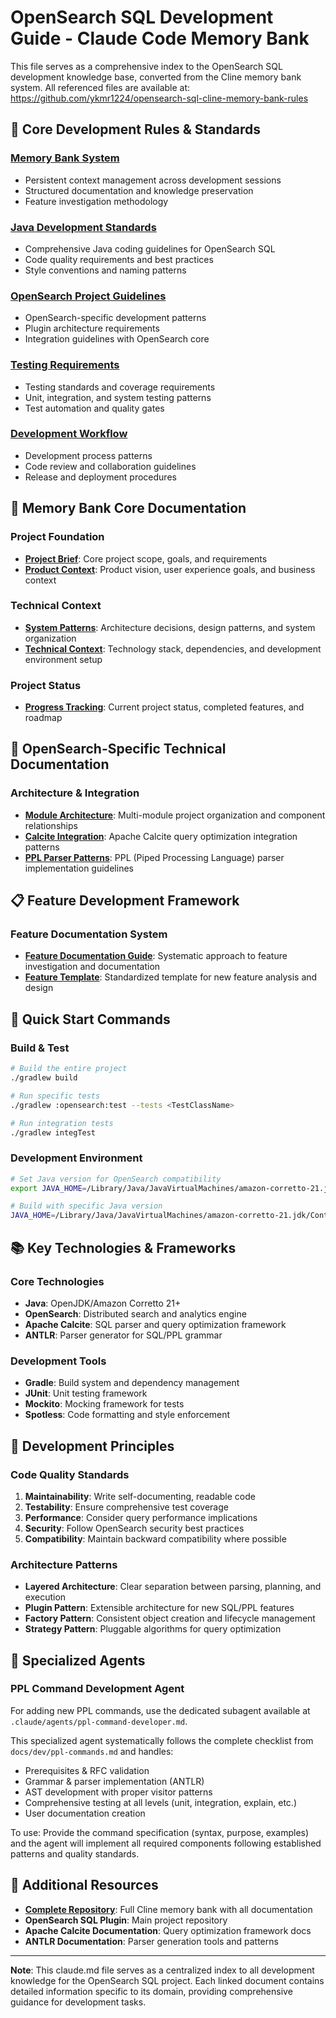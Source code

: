 # OpenSearch SQL Development Guide - Claude Code Memory Bank

This file serves as a comprehensive index to the OpenSearch SQL development knowledge base, converted from the Cline memory bank system. All referenced files are available at: https://github.com/ykmr1224/opensearch-sql-cline-memory-bank-rules

## 🎯 Core Development Rules & Standards

### [Memory Bank System](https://github.com/ykmr1224/opensearch-sql-cline-memory-bank-rules/blob/main/01-memory-bank.md)
- Persistent context management across development sessions
- Structured documentation and knowledge preservation
- Feature investigation methodology

### [Java Development Standards](https://github.com/ykmr1224/opensearch-sql-cline-memory-bank-rules/blob/main/02-java-standards.md)
- Comprehensive Java coding guidelines for OpenSearch SQL
- Code quality requirements and best practices
- Style conventions and naming patterns

### [OpenSearch Project Guidelines](https://github.com/ykmr1224/opensearch-sql-cline-memory-bank-rules/blob/main/03-opensearch-project.md)
- OpenSearch-specific development patterns
- Plugin architecture requirements
- Integration guidelines with OpenSearch core

### [Testing Requirements](https://github.com/ykmr1224/opensearch-sql-cline-memory-bank-rules/blob/main/04-testing.md)
- Testing standards and coverage requirements
- Unit, integration, and system testing patterns
- Test automation and quality gates

### [Development Workflow](https://github.com/ykmr1224/opensearch-sql-cline-memory-bank-rules/blob/main/05-workflow.md)
- Development process patterns
- Code review and collaboration guidelines
- Release and deployment procedures

## 🧠 Memory Bank Core Documentation

### Project Foundation
- **[Project Brief](https://github.com/ykmr1224/opensearch-sql-cline-memory-bank-rules/blob/main/memory-bank/projectbrief.md)**: Core project scope, goals, and requirements
- **[Product Context](https://github.com/ykmr1224/opensearch-sql-cline-memory-bank-rules/blob/main/memory-bank/productContext.md)**: Product vision, user experience goals, and business context

### Technical Context
- **[System Patterns](https://github.com/ykmr1224/opensearch-sql-cline-memory-bank-rules/blob/main/memory-bank/systemPatterns.md)**: Architecture decisions, design patterns, and system organization
- **[Technical Context](https://github.com/ykmr1224/opensearch-sql-cline-memory-bank-rules/blob/main/memory-bank/techContext.md)**: Technology stack, dependencies, and development environment setup

### Project Status
- **[Progress Tracking](https://github.com/ykmr1224/opensearch-sql-cline-memory-bank-rules/blob/main/memory-bank/progress.md)**: Current project status, completed features, and roadmap

## 🔧 OpenSearch-Specific Technical Documentation

### Architecture & Integration
- **[Module Architecture](https://github.com/ykmr1224/opensearch-sql-cline-memory-bank-rules/blob/main/memory-bank/opensearch-specific/module-architecture.md)**: Multi-module project organization and component relationships
- **[Calcite Integration](https://github.com/ykmr1224/opensearch-sql-cline-memory-bank-rules/blob/main/memory-bank/opensearch-specific/calcite-integration.md)**: Apache Calcite query optimization integration patterns
- **[PPL Parser Patterns](https://github.com/ykmr1224/opensearch-sql-cline-memory-bank-rules/blob/main/memory-bank/opensearch-specific/ppl-parser-patterns.md)**: PPL (Piped Processing Language) parser implementation guidelines

## 📋 Feature Development Framework

### Feature Documentation System
- **[Feature Documentation Guide](https://github.com/ykmr1224/opensearch-sql-cline-memory-bank-rules/blob/main/memory-bank/features/README.md)**: Systematic approach to feature investigation and documentation
- **[Feature Template](https://github.com/ykmr1224/opensearch-sql-cline-memory-bank-rules/blob/main/memory-bank/feature-template.md)**: Standardized template for new feature analysis and design

## 🚀 Quick Start Commands

### Build & Test
```bash
# Build the entire project
./gradlew build

# Run specific tests
./gradlew :opensearch:test --tests <TestClassName>

# Run integration tests
./gradlew integTest
```

### Development Environment
```bash
# Set Java version for OpenSearch compatibility
export JAVA_HOME=/Library/Java/JavaVirtualMachines/amazon-corretto-21.jdk/Contents/Home

# Build with specific Java version
JAVA_HOME=/Library/Java/JavaVirtualMachines/amazon-corretto-21.jdk/Contents/Home ./gradlew build
```

## 📚 Key Technologies & Frameworks

### Core Technologies
- **Java**: OpenJDK/Amazon Corretto 21+
- **OpenSearch**: Distributed search and analytics engine
- **Apache Calcite**: SQL parser and query optimization framework
- **ANTLR**: Parser generator for SQL/PPL grammar

### Development Tools
- **Gradle**: Build system and dependency management
- **JUnit**: Unit testing framework
- **Mockito**: Mocking framework for tests
- **Spotless**: Code formatting and style enforcement

## 🎯 Development Principles

### Code Quality Standards
1. **Maintainability**: Write self-documenting, readable code
2. **Testability**: Ensure comprehensive test coverage
3. **Performance**: Consider query performance implications
4. **Security**: Follow OpenSearch security best practices
5. **Compatibility**: Maintain backward compatibility where possible

### Architecture Patterns
- **Layered Architecture**: Clear separation between parsing, planning, and execution
- **Plugin Pattern**: Extensible architecture for new SQL/PPL features
- **Factory Pattern**: Consistent object creation and lifecycle management
- **Strategy Pattern**: Pluggable algorithms for query optimization

## 🤖 Specialized Agents

### PPL Command Development Agent
For adding new PPL commands, use the dedicated subagent available at `.claude/agents/ppl-command-developer.md`.

This specialized agent systematically follows the complete checklist from `docs/dev/ppl-commands.md` and handles:
- Prerequisites & RFC validation
- Grammar & parser implementation (ANTLR)
- AST development with proper visitor patterns
- Comprehensive testing at all levels (unit, integration, explain, etc.)
- User documentation creation

To use: Provide the command specification (syntax, purpose, examples) and the agent will implement all required components following established patterns and quality standards.

## 📖 Additional Resources

- **[Complete Repository](https://github.com/ykmr1224/opensearch-sql-cline-memory-bank-rules)**: Full Cline memory bank with all documentation
- **OpenSearch SQL Plugin**: Main project repository
- **Apache Calcite Documentation**: Query optimization framework docs
- **ANTLR Documentation**: Parser generation tools and patterns

---

**Note**: This claude.md file serves as a centralized index to all development knowledge for the OpenSearch SQL project. Each linked document contains detailed information specific to its domain, providing comprehensive guidance for development tasks.